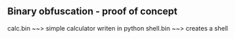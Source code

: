 ## Binary obfuscation - proof of concept

calc.bin   ~~> simple calculator writen in python
shell.bin  ~~> creates a shell 
